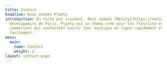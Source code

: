```yaml
---
title: Contact
headline: Nous sommes Planty
introduction: En faite pas vraiment. Nous sommes [Netary](https://netary.fr)—des
  développeurs de Paris. Planty est un thème créé pour les fleuriste et
  commerçant qui souhaitent ouvrir leur boutique en ligne rapidement et
  facilement.
menu:
  main:
    name: Contact
    weight: 2
layout: contact-page
---
```

